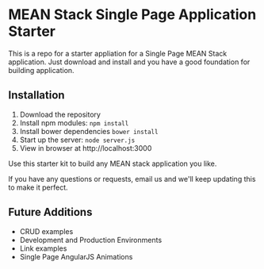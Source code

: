 # MEAN Stack Single Page Application Starter

This is a repo for a starter appliation for a Single Page MEAN Stack application. Just download and install and you have a good foundation for building application. 

## Installation
1. Download the repository
2. Install npm modules: `npm install`
3. Install bower dependencies `bower install`
4. Start up the server: `node server.js`
5. View in browser at http://localhost:3000

Use this starter kit to build any MEAN stack application you like.

If you have any questions or requests, email us and we'll keep updating this to make it perfect.

## Future Additions
- CRUD examples
- Development and Production Environments
- Link examples
- Single Page AngularJS Animations
